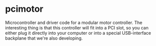 pcimotor
========

Microcontroller and driver code for a modular motor controller. The interesting thing is that this controller will fit into a PCI slot, so you can either plug it directly into your computer or into a special USB-interface backplane that we're also developing.
